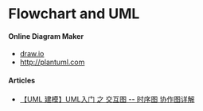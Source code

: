 # Flowchart and UML

#### Online Diagram Maker
* [draw.io](https://www.draw.io/)
* <http://plantuml.com>

#### Articles
* [【UML 建模】UML入门 之 交互图 -- 时序图 协作图详解](http://blog.csdn.net/shulianghan/article/details/17927131)
